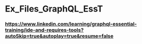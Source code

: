 # Ex_Files_GraphQL_EssT



### https://www.linkedin.com/learning/graphql-essential-training/ide-and-requires-tools?autoSkip=true&autoplay=true&resume=false
